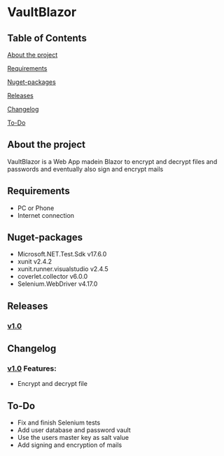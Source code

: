 # VaultBlazor

## Table of Contents
[About the project](#about-the-project)

[Requirements](#requirements)

[Nuget-packages](#nuget-packages)

[Releases](#releases)

[Changelog](#changelog)

[To-Do](#to-do)

## About the project
VaultBlazor is a Web App madein Blazor to encrypt and decrypt files and passwords and eventually also sign and encrypt mails

## Requirements
* PC or Phone
* Internet connection

## Nuget-packages
* Microsoft.NET.Test.Sdk v17.6.0
* xunit v2.4.2
* xunit.runner.visualstudio v2.4.5
* coverlet.collector v6.0.0
* Selenium.WebDriver v4.17.0

## Releases
### [v1.0](https://github.com/eliasna1040/VaultBlazor/tree/v1.0)

## Changelog
### [v1.0](https://github.com/eliasna1040/VaultBlazor/tree/v1.0) Features:
* Encrypt and decrypt file

## To-Do
* Fix and finish Selenium tests
* Add user database and password vault
* Use the users master key as salt value
* Add signing and encryption of mails
